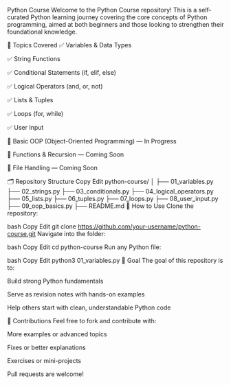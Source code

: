 Python Course
Welcome to the Python Course repository! This is a self-curated Python learning journey covering the core concepts of Python programming, aimed at both beginners and those looking to strengthen their foundational knowledge.

📌 Topics Covered
✅ Variables & Data Types

✅ String Functions

✅ Conditional Statements (if, elif, else)

✅ Logical Operators (and, or, not)

✅ Lists & Tuples

✅ Loops (for, while)

✅ User Input

🚧 Basic OOP (Object-Oriented Programming) — In Progress

🚧 Functions & Recursion — Coming Soon

🚧 File Handling — Coming Soon

🗂️ Repository Structure
Copy
Edit
python-course/
│
├── 01_variables.py
├── 02_strings.py
├── 03_conditionals.py
├── 04_logical_operators.py
├── 05_lists.py
├── 06_tuples.py
├── 07_loops.py
├── 08_user_input.py
├── 09_oop_basics.py
├── README.md
🧠 How to Use
Clone the repository:

bash
Copy
Edit
git clone https://github.com/your-username/python-course.git
Navigate into the folder:

bash
Copy
Edit
cd python-course
Run any Python file:

bash
Copy
Edit
python3 01_variables.py
🎯 Goal
The goal of this repository is to:

Build strong Python fundamentals

Serve as revision notes with hands-on examples

Help others start with clean, understandable Python code

🤝 Contributions
Feel free to fork and contribute with:

More examples or advanced topics

Fixes or better explanations

Exercises or mini-projects

Pull requests are welcome!
